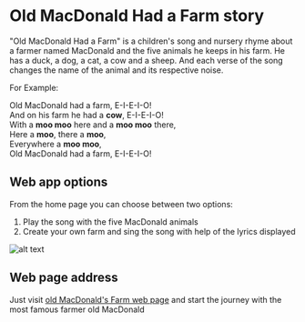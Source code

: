 # Old MacDonald Had a Farm story

"Old MacDonald Had a Farm" is a children's song and nursery rhyme about a farmer named MacDonald and the five animals he keeps in his farm. He has a duck, a dog, a cat, a cow and a sheep. And each verse of the song changes the name of the animal and its respective noise.

For Example:

Old MacDonald had a farm, E-I-E-I-O! <br />
And on his farm he had a **cow**, E-I-E-I-O! <br />
With a **moo moo** here and a **moo moo** there, <br />
Here a **moo**, there a **moo**, <br />
Everywhere a **moo moo**, <br />
Old MacDonald had a farm, E-I-E-I-O! <br />

## Web app options

From the home page you can choose between two options:

<ol>
<li>Play the song with the five MacDonald animals</li>
<li>Create your own farm and sing the song with help of the lyrics displayed</li>
</ol>

![alt text](https://github.com/[mkovachev]/[OldMacDsFarm]/blob/[main]/home.png)

## Web page address

Just visit [old MacDonald's Farm web page](https://mcdsfarm-d0702.web.app) and start the journey with the most famous farmer old MacDonald
